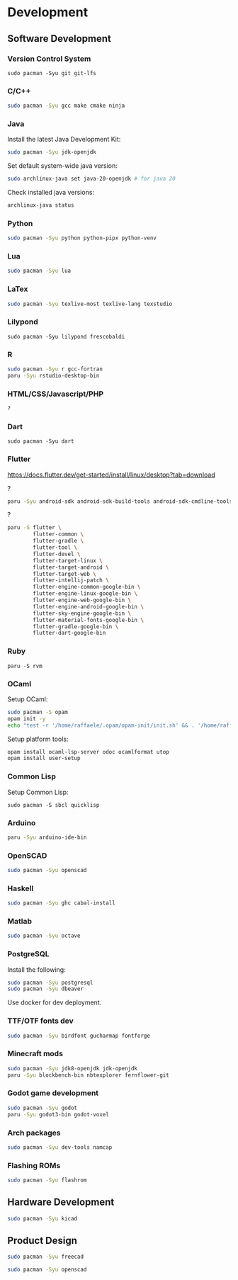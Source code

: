 # Development

## Software Development

### Version Control System

`sudo pacman -Syu git git-lfs`

### C/C++

```sh
sudo pacman -Syu gcc make cmake ninja
```

### Java

Install the latest Java Development Kit:
```sh
sudo pacman -Syu jdk-openjdk
```

Set default system-wide java version:
```sh
sudo archlinux-java set java-20-openjdk # for java 20
```

Check installed java versions:
```sh
archlinux-java status
```

### Python

```sh
sudo pacman -Syu python python-pipx python-venv
```

### Lua

```sh
sudo pacman -Syu lua
```

### LaTex

```sh
sudo pacman -Syu texlive-most texlive-lang texstudio
```

### Lilypond

`sudo pacman -Syu lilypond frescobaldi`

### R

```sh
sudo pacman -Syu r gcc-fortran
paru -Syu rstudio-desktop-bin
```

### HTML/CSS/Javascript/PHP
```sh
?
```

### Dart

`sudo pacman -Syu dart`

### Flutter

https://docs.flutter.dev/get-started/install/linux/desktop?tab=download

?
```sh
paru -Syu android-sdk android-sdk-build-tools android-sdk-cmdline-tools-latest android-platform android-sdk-platform-tools
```

?
```sh
paru -S flutter \
        flutter-common \
        flutter-gradle \
        flutter-tool \
        flutter-devel \
        flutter-target-linux \
        flutter-target-android \
        flutter-target-web \
        flutter-intellij-patch \
        flutter-engine-common-google-bin \
        flutter-engine-linux-google-bin \
        flutter-engine-web-google-bin \
        flutter-engine-android-google-bin \
        flutter-sky-engine-google-bin \
        flutter-material-fonts-google-bin \
        flutter-gradle-google-bin \
        flutter-dart-google-bin
```

### Ruby

`paru -S rvm`

### OCaml

<!-- https://ocaml.org/docs/installing-ocaml -->
<!-- https://ocaml.org/docs/opam-switch-introduction -->

Setup OCaml:

```sh
sudo pacman -S opam
opam init -y
echo "test -r '/home/raffaele/.opam/opam-init/init.sh' && . '/home/raffaele/.opam/opam-init/init.sh' > /dev/null 2> /dev/null || true" >> ~/.bashrc
```

Setup platform tools:
```sh
opam install ocaml-lsp-server odoc ocamlformat utop
opam install user-setup
```

### Common Lisp

Setup Common Lisp:

`sudo pacman -S sbcl quicklisp`

### Arduino

```sh
paru -Syu arduino-ide-bin
```

### OpenSCAD

```sh
sudo pacman -Syu openscad
```

### Haskell

```sh
sudo pacman -Syu ghc cabal-install
```

### Matlab

```sh
sudo pacman -Syu octave
```

### PostgreSQL

Install the following:
```sh
sudo pacman -Syu postgresql
sudo pacman -Syu dbeaver
```

Use docker for dev deployment.

### TTF/OTF fonts dev

```sh
sudo pacman -Syu birdfont gucharmap fontforge
```

### Minecraft mods

```sh
sudo pacman -Syu jdk8-openjdk jdk-openjdk
paru -Syu blockbench-bin nbtexplorer fernflower-git
```

### Godot game development

```sh
sudo pacman -Syu godot
paru -Syu godot3-bin godot-voxel
```

### Arch packages

```sh
sudo pacman -Syu dev-tools namcap
```

### Flashing ROMs

```sh
sudo pacman -Syu flashrom
```

## Hardware Development

```sh
sudo pacman -Syu kicad
```

## Product Design

```sh
sudo pacman -Syu freecad
```

```sh
sudo pacman -Syu openscad
```


